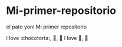# Mi-primer-repositorio
el pato yoni
Mi primer repositorio

I love :chocotorta:, :dog:, :pizza:
I love :apple:, :orange:
